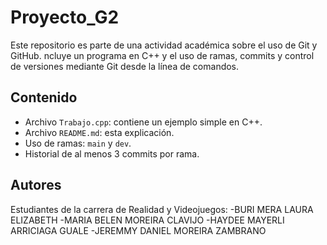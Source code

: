 
# Proyecto_G2

Este repositorio es parte de una actividad académica sobre el uso de Git y GitHub. ncluye un programa en C++ y el uso de ramas, commits y control de versiones mediante Git desde la línea de comandos.

## Contenido

- Archivo `Trabajo.cpp`: contiene un ejemplo simple en C++.
- Archivo `README.md`: esta explicación.
- Uso de ramas: `main` y `dev`.
- Historial de al menos 3 commits por rama.

## Autores

Estudiantes de la carrera de Realidad y Videojuegos:
-BURI MERA LAURA ELIZABETH
-MARIA BELEN MOREIRA CLAVIJO
-HAYDEE MAYERLI ARRICIAGA GUALE
-JEREMMY DANIEL MOREIRA ZAMBRANO
